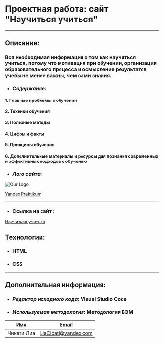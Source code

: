 # Проектная работа: сайт "Научиться учиться"
----
## Oписание:
### Вся необходимая информация о том как научиться учиться, потому что мотивация при обучении, организация образовательного процесса и осмысление результатов учебы не менее важны, чем сами знания.

* ### *Содержание:*
#### 1. Главные проблемы в обучении
#### 2. Техники обучения
#### 3. Полезные методы
#### 4. Цифры и факты
#### 5. Принципы обучения
#### 6. Дополнительные материалы и ресурсы для познания современных и эффективных подходов к обучению

  * ### *Лого сайта*:

![Our Logo](https://batenka.ru/media/original_images/yandexPraktikum-logo2.png)

[Yandex Praktikum](https://praktikum.yandex.ru/)

----
* ### Ссылка на сайт : 
[ Научиться учиться ](https://liacicati.github.io/russian-travel/)
## Технологии:
* ###	HTML
* ###	CSS
----

## Дополнительная информация:

* ###	*Редактор исходного кода*:  Visual Studio Code
* ###	*Используемая методология*:  Методология БЭМ



| Имя         | Email                |
| ----------- | -------------------- |
| Чикати Лиа  | LiaCicati@yandex.com |


